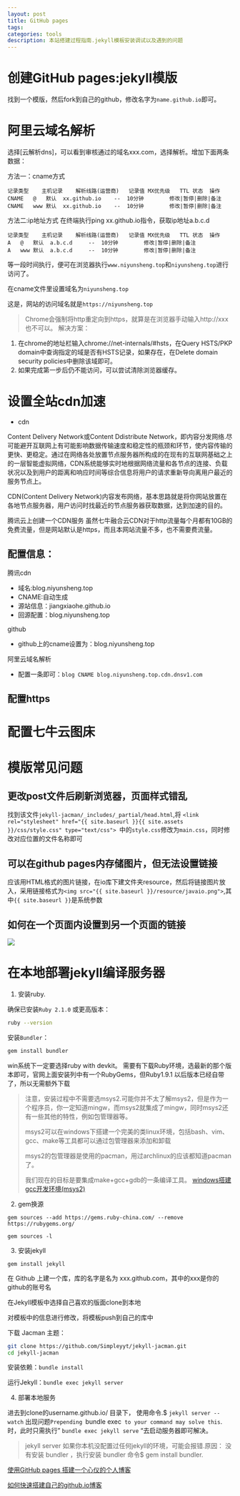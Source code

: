 ```yaml
---
layout: post
title: GitHub pages
tags:
categories: tools
description: 本站搭建过程指南.jekyll模板安装调试以及遇到的问题
---
```


# 创建GitHub pages:jekyll模版

找到一个模版，然后fork到自己的github，修改名字为`name.github.io`即可。


# 阿里云域名解析


选择[云解析dns]，可以看到审核通过的域名xxx.com，选择解析。增加下面两条数据：

方法一：cname方式

```
记录类型    主机记录    解析线路(运营商)   记录值 MX优先级   TTL 状态  操作
CNAME   @   默认  xx.github.io    --  10分钟        修改|暂停|删除|备注
CNAME   www 默认  xx.github.io    --  10分钟        修改|暂停|删除|备注
```

方法二:ip地址方式
在终端执行ping xx.github.io指令，获取ip地址a.b.c.d

```
记录类型    主机记录    解析线路(运营商)   记录值 MX优先级   TTL 状态  操作
A   @   默认  a.b.c.d     --  10分钟        修改|暂停|删除|备注
A   www 默认  a.b.c.d     --  10分钟        修改|暂停|删除|备注
```

等一段时间执行，便可在浏览器执行`www.niyunsheng.top`和`niyunsheng.top`进行访问了。

在cname文件里设置域名为`niyunsheng.top`

这是，网站的访问域名就是`https://niyunsheng.top`

> Chrome会强制将http重定向到https，就算是在浏览器手动输入http://xxx也不可以。
解决方案：
1. 在chrome的地址栏输入chrome://net-internals/#hsts，在Query HSTS/PKP domain中查询指定的域是否有HSTS记录，如果存在，在Delete domain security policies中删除该域即可。
2. 如果完成第一步后仍不能访问，可以尝试清除浏览器缓存。


# 设置全站cdn加速

* cdn

Content Delivery Network或Content Ddistribute Network，即内容分发网络.尽可能避开互联网上有可能影响数据传输速度和稳定性的瓶颈和环节，使内容传输的更快、更稳定。通过在网络各处放置节点服务器所构成的在现有的互联网基础之上的一层智能虚拟网络，CDN系统能够实时地根据网络流量和各节点的连接、负载状况以及到用户的距离和响应时间等综合信息将用户的请求重新导向离用户最近的服务节点上。


CDN(Content Delivery Network)内容发布网络，基本思路就是将你网站放置在各地节点服务器，用户访问时找最近的节点服务器获取数据，达到加速的目的。

腾讯云上创建一个CDN服务
虽然七牛融合云CDN对于http流量每个月都有10GB的免费流量，但是网站默认是https，而且本网站流量不多，也不需要费流量。

## 配置信息：

腾讯cdn  
* 域名:blog.niyunsheng.top
* CNAME:自动生成
* 源站信息：jiangxiaohe.github.io
* 回源配置：blog.niyunsheng.top

github
* github上的cname设置为：blog.niyunsheng.top

阿里云域名解析
* 配置一条即可：`blog CNAME blog.niyunsheng.top.cdn.dnsv1.com`

## 配置https


# 配置七牛云图床


# 模版常见问题

## 更改post文件后刷新浏览器，页面样式错乱

找到该文件`jekyll-jacman/_includes/_partial/head.html`,将 `<link rel="stylesheet" href="{{ site.baseurl }}{{ site.assets }}/css/style.css" type="text/css"> `中的`style.css`修改为`main.css`，同时修改对应位置的文件名称即可

## 可以在github pages内存储图片，但无法设置链接

应该用HTML格式的图片链接，在io库下建文件夹resource，然后将链接图片放入，采用链接格式为`<img src="{{ site.baseurl }}/resource/javaio.png">`,其中`{{ site.baseurl }}`是系统参数

## 如何在一个页面内设置到另一个页面的链接

<img src="{{ site.baseurl }}/resource/decorator.jpg">

# 在本地部署jekyll编译服务器
1. 安装ruby.

确保已安装`Ruby 2.1.0` 或更高版本：

```sh
ruby --version
```

安装`Bundler`：

```sh
gem install bundler
```

win系统下一定要选择ruby with devkit。
需要有下载Ruby环境，选最新的那个版本即可，官网上面安装列中有一个RubyGems，但Ruby1.9.1 以后版本已经自带了，所以无需额外下载

> 注意，安装过程中不需要选msys2.可能你并不太了解msys2，但是作为一个程序员，你一定知道mingw，而msys2就集成了mingw，同时msys2还有一些其他的特性，例如包管理器等。
>
> msys2可以在windows下搭建一个完美的类linux环境，包括bash、vim、gcc、make等工具都可以通过包管理器来添加和卸载
>
> msys2的包管理器是使用的pacman，用过archlinux的应该都知道pacman了。
>
> 我们现在的目标是要集成make+gcc+gdb的一条编译工具。
[windows搭建gcc开发环境(msys2)](https://blog.csdn.net/qiuzhiqian1990/article/details/56671839)

2. gem换源

`gem sources --add https://gems.ruby-china.com/ --remove https://rubygems.org/`

`gem sources -l`

3. 安装jekyll

`gem install jekyll`

在 Github 上建一个库，库的名字是名为 xxx.github.com，其中的xxx是你的github的账号名

在Jekyll模板中选择自己喜欢的版面clone到本地

对模板中的信息进行修改，将模板push到自己的库中

下载 Jacman 主题：
```sh
git clone https://github.com/Simpleyyt/jekyll-jacman.git
cd jekyll-jacman
```

安装依赖：`bundle install`

运行Jekyll：`bundle exec jekyll server`

4. 部署本地服务

进去到clone的username.github.io/ 目录下， 使用命令.$ `jekyll server --watch`
出现问题`Prepending `bundle exec` to your command may solve this`.时，此时只需执行” `bundle exec jekyll serve` “去启动服务器即可解决。

> jekyll server 如果你本机没配置过任何jekyll的环境，可能会报错.原因： 没有安装 bundler ，执行安装 bundler 命令$ gem install bundler.

[使用GitHub pages 搭建一个心仪的个人博客](https://blog.csdn.net/xudailong_blog/article/details/78762262)

[如何快速搭建自己的github.io博客](https://blog.csdn.net/walkerhau/article/details/77394659?utm_source=debugrun&utm_medium=referral)



